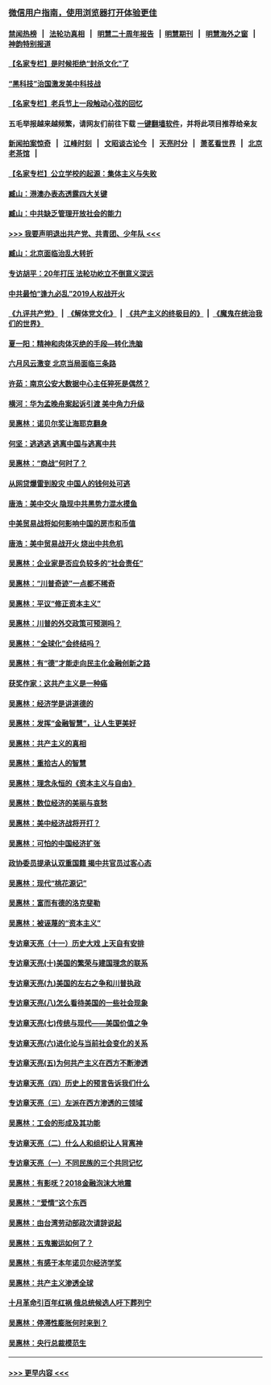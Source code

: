 ### [微信用户指南，使用浏览器打开体验更佳](https://github.com/gfw-breaker/banned-news1/blob/master/indexes/wechat-guide.md?t=0)
#### [禁闻热榜](热点新闻.md?t=0)  &nbsp;&nbsp;|&nbsp;&nbsp; [法轮功真相](https://github.com/gfw-breaker/truth/blob/master/README.md?t=0) &nbsp;&nbsp;|&nbsp;&nbsp; [明慧二十周年报告](https://github.com/gfw-breaker/mh-reports/blob/master/README.md?t=0) &nbsp;&nbsp;|&nbsp;&nbsp;[明慧期刊](https://github.com/gfw-breaker/mh-qikan) &nbsp;&nbsp;|&nbsp;&nbsp; [明慧海外之窗](https://github.com/gfw-breaker/mh-news/blob/master/README.md?t=0) &nbsp;&nbsp;|&nbsp;&nbsp; [神韵特别报道](https://github.com/gfw-breaker/mh-news/blob/master/shenyun.md?t=0)
#### [【名家专栏】是时候拒绝“封杀文化”了](../pages/nsc423/n11814093.md?t=02110102) 
#### [“黑科技”治国激发美中科技战](../pages/nsc423/n11638056.md?t=02110102) 
#### [【名家专栏】老兵节上一段触动心弦的回忆](../pages/nsc423/n11646016.md?t=02110102) 
#### 五毛举报越来越频繁，请网友们前往下载 [一键翻墙软件](https://github.com/gfw-breaker/ssr-accounts)，并将此项目推荐给亲友
#### [新闻拍案惊奇](https://github.com/gfw-breaker/banned-news1/blob/master/pages/link4.md) &nbsp;&nbsp;|&nbsp;&nbsp; [江峰时刻](https://github.com/gfw-breaker/banned-news1/blob/master/pages/link4.md) &nbsp;&nbsp;|&nbsp;&nbsp; [文昭谈古论今](https://github.com/gfw-breaker/banned-news1/blob/master/pages/link4.md) &nbsp;&nbsp;|&nbsp;&nbsp; [天亮时分](https://github.com/gfw-breaker/banned-news1/blob/master/pages/link4.md) &nbsp;&nbsp;|&nbsp;&nbsp; [萧茗看世界](https://github.com/gfw-breaker/banned-news1/blob/master/pages/link4.md) &nbsp;&nbsp;|&nbsp;&nbsp; [北京老茶馆](https://github.com/gfw-breaker/banned-news1/blob/master/pages/link4.md) &nbsp;&nbsp;|&nbsp;&nbsp; 
#### [【名家专栏】公立学校的起源：集体主义与失败](../pages/nsc423/n11601833.md?t=02110102) 
#### [臧山：港澳办表态透露四大关键](../pages/nsc423/n11421628.md?t=02110102) 
#### [臧山：中共缺乏管理开放社会的能力](../pages/nsc423/n11407457.md?t=02110102) 
#### [>>> 我要声明退出共产党、共青团、少年队 <<<](https://github.com/begood0513/goodnews/blob/master/quit/letter.md) 
#### [臧山：北京面临治乱大转折](../pages/nsc423/n11406895.md?t=02110102) 
#### [专访胡平：20年打压 法轮功屹立不倒意义深远](../pages/nsc423/n11398800.md?t=02110102) 
#### [中共最怕“逢九必乱”2019人权战开火](../pages/nsc423/n11385248.md?t=02110102) 
#### [《九评共产党》](https://github.com/begood0513/9ping.md/blob/master/README.md) &nbsp;|&nbsp; [《解体党文化》](../../../../jtdwh.md/blob/master/README.md)  &nbsp;|&nbsp; [《共产主义的终极目的》](../../../../gczydzjmd.md/blob/master/README.md) &nbsp;|&nbsp; [《魔鬼在统治我们的世界》](../../../../mgztzwmdsj.md/blob/master/README.md) 
#### [夏一阳：精神和肉体灭绝的手段—转化洗脑](../pages/nsc423/n11368250.md?t=02110102) 
#### [六月风云激变 北京当局面临三条路](../pages/nsc423/n11313668.md?t=02110102) 
#### [许茹：南京公安大数据中心主任猝死是偶然？](../pages/nsc423/n11064744.md?t=02110102) 
#### [横河：华为孟晚舟案起诉引渡 美中角力升级](../pages/nsc423/n11027230.md?t=02110102) 
#### [吴惠林：诺贝尔奖让海耶克翻身](../pages/nsc423/n10890049.md?t=02110102) 
#### [何坚：逃逃逃 逃离中国与逃离中共](../pages/nsc423/n10592891.md?t=02110102) 
#### [吴惠林：“商战”何时了？](../pages/nsc423/n10573558.md?t=02110102) 
#### [从网贷爆雷到股灾 中国人的钱何处可逃](../pages/nsc423/n10572800.md?t=02110102) 
#### [唐浩：美中交火 隐现中共黑势力混水摸鱼](../pages/nsc423/n10544040.md?t=02110102) 
#### [中美贸易战将如何影响中国的房市和币值](../pages/nsc423/n10543697.md?t=02110102) 
#### [唐浩：美中贸易战开火 烧出中共危机](../pages/nsc423/n10540126.md?t=02110102) 
#### [吴惠林：企业家是否应负较多的“社会责任”](../pages/nsc423/n10535022.md?t=02110102) 
#### [吴惠林：“川普奇迹”一点都不稀奇](../pages/nsc423/n10512808.md?t=02110102) 
#### [吴惠林：平议“修正资本主义”](../pages/nsc423/n10495724.md?t=02110102) 
#### [吴惠林：川普的外交政策可预测吗？](../pages/nsc423/n10462387.md?t=02110102) 
#### [吴惠林：“全球化”会终结吗？](../pages/nsc423/n10452838.md?t=02110102) 
#### [吴惠林：有“德”才能走向民主化金融创新之路](../pages/nsc423/n10432292.md?t=02110102) 
#### [获奖作家：这共产主义是一种癌](../pages/nsc423/n10431541.md?t=02110102) 
#### [吴惠林：经济学是讲道德的](../pages/nsc423/n10398014.md?t=02110102) 
#### [吴惠林：发挥“金融智慧”，让人生更美好](../pages/nsc423/n10375019.md?t=02110102) 
#### [吴惠林：共产主义的真相](../pages/nsc423/n10351394.md?t=02110102) 
#### [吴惠林：重拾古人的智慧](../pages/nsc423/n10337691.md?t=02110102) 
#### [吴惠林：理念永恒的《资本主义与自由》](../pages/nsc423/n10316274.md?t=02110102) 
#### [吴惠林：数位经济的美丽与哀愁](../pages/nsc423/n10292946.md?t=02110102) 
#### [吴惠林：美中经济战将开打？](../pages/nsc423/n10258825.md?t=02110102) 
#### [吴惠林：可怕的中国经济扩张](../pages/nsc423/n10219147.md?t=02110102) 
#### [政协委员提承认双重国籍 揭中共官员过客心态](../pages/nsc423/n10208809.md?t=02110102) 
#### [吴惠林：现代“桃花源记”](../pages/nsc423/n10185234.md?t=02110102) 
#### [吴惠林：富而有德的洛克斐勒](../pages/nsc423/n10142264.md?t=02110102) 
#### [吴惠林：被诬蔑的“资本主义”](../pages/nsc423/n10124816.md?t=02110102) 
#### [专访章天亮（十一）历史大戏 上天自有安排](../pages/nsc423/n10094905.md?t=02110102) 
#### [专访章天亮(十)美国的繁荣与建国理念的联系](../pages/nsc423/n10094899.md?t=02110102) 
#### [专访章天亮(九)美国的左右之争和川普执政](../pages/nsc423/n10094889.md?t=02110102) 
#### [专访章天亮(八)怎么看待美国的一些社会现象](../pages/nsc423/n10094857.md?t=02110102) 
#### [专访章天亮(七)传统与现代——美国价值之争](../pages/nsc423/n10093140.md?t=02110102) 
#### [专访章天亮(六)进化论与当前社会变化的关系](../pages/nsc423/n10092036.md?t=02110102) 
#### [专访章天亮(五)为何共产主义在西方不断渗透](../pages/nsc423/n10083620.md?t=02110102) 
#### [专访章天亮（四）历史上的预言告诉我们什么](../pages/nsc423/n10083606.md?t=02110102) 
#### [专访章天亮（三）左派在西方渗透的三领域](../pages/nsc423/n10081115.md?t=02110102) 
#### [吴惠林：工会的形成及其功能](../pages/nsc423/n10080633.md?t=02110102) 
#### [专访章天亮（二）什么人和组织让人背离神](../pages/nsc423/n10076637.md?t=02110102) 
#### [专访章天亮（一）不同民族的三个共同记忆](../pages/nsc423/n10074188.md?t=02110102) 
#### [吴惠林：有影呒？2018金融泡沫大地震](../pages/nsc423/n10040534.md?t=02110102) 
#### [吴惠林：“爱情”这个东西](../pages/nsc423/n10019423.md?t=02110102) 
#### [吴惠林：由台湾劳动部政次请辞说起](../pages/nsc423/n9979679.md?t=02110102) 
#### [吴惠林：五鬼搬运如何了？](../pages/nsc423/n9925338.md?t=02110102) 
#### [吴惠林：有感于本年诺贝尔经济学奖](../pages/nsc423/n9871883.md?t=02110102) 
#### [吴惠林：共产主义渗透全球](../pages/nsc423/n9812748.md?t=02110102) 
#### [十月革命引百年红祸 俄总统候选人吁下葬列宁](../pages/nsc423/n9810182.md?t=02110102) 
#### [吴惠林：停滞性膨胀何时来到？](../pages/nsc423/n9764136.md?t=02110102) 
#### [吴惠林：央行总裁模范生](../pages/nsc423/n9728134.md?t=02110102) 

----
#### [ >>> 更早内容 <<< ](../indexes/nsc423-earlier.md)

